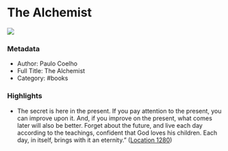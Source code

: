 # The Alchemist

![](https://images-na.ssl-images-amazon.com/images/I/51Z0nLAfLmL._SL200_.jpg)

### Metadata

- Author: Paulo Coelho
- Full Title: The Alchemist
- Category: #books

### Highlights

- The secret is here in the present. If you pay attention to the present, you can improve upon it. And, if you improve on the present, what comes later will also be better. Forget about the future, and live each day according to the teachings, confident that God loves his children. Each day, in itself, brings with it an eternity.” ([Location 1280](https://readwise.io/to_kindle?action=open&asin=B00U6SFUSS&location=1280))
